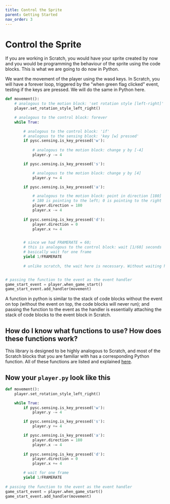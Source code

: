 ```yaml
---
title: Control the Sprite
parent: Getting Started
nav_order: 3
---
```

# Control the Sprite
If you are working in Scratch, you would have your sprite created by now and you would be programming the behaviour of the sprite using the code blocks. This is what we are going to do now in Python. 

We want the movement of the player using the wasd keys. In Scratch, you will have a forever loop, triggered by the "when green flag clicked" event, testing if the keys are pressed. We will do the same in Python here. 

```python
def movement():
    # analogous to the motion block: 'set rotation style [left-right]'
    player.set_rotation_style_left_right()

    # analogous to the control block: forever
    while True:

        # analogous to the control block: 'if'
        # analogous to the sensing block: 'key [w] pressed'
        if pysc.sensing.is_key_pressed('w'):
            
            # analogous to the motion block: change y by [-4]
            player.y -= 4 

        if pysc.sensing.is_key_pressed('s'):

            # analogous to the motion block: change y by [4]
            player.y += 4

        if pysc.sensing.is_key_pressed('a'):

            # analogous to the motion block: point in direction [180]
            # 180 is pointing to the left; 0 is pointing to the right
            player.direction = 180
            player.x -= 4
            
        if pysc.sensing.is_key_pressed('d'):
            player.direction = 0
            player.x += 4


        # since we had FRAMERATE = 60; 
        # this is analogous to the control block: wait [1/60] seconds
        # basically wait for one frame
        yield 1/FRAMERATE  
        
        # unlike scratch, the wait here is necessary. Without waiting here, python will put everything aside to attempt to run the loop as quickly as possible and thus halt everything else in the program.


# passing the function to the event as the event handler
game_start_event = player.when_game_start()
game_start_event.add_handler(movement)
```

A function in python is similar to the stack of code blocks without the event on top (without the event on top, the code blocks will never run); and passing the function to the event as the handler is essentially attaching the stack of code blocks to the event block in Scratch. 


## How do I know what functions to use? How does these functions work? 
This library is designed to be highly analogous to Scratch, and most of the Scratch blocks that you are familiar with has a corresponding Python function. All of these functions are listed and explained [here](../corresponding-scratch-blocks/). 



## Now your `player.py` look like this
```python
def movement():
    player.set_rotation_style_left_right()

    while True:
        if pysc.sensing.is_key_pressed('w'): 
            player.y -= 4

        if pysc.sensing.is_key_pressed('s'):
            player.y += 4

        if pysc.sensing.is_key_pressed('a'):
            player.direction = 180
            player.x -= 4
            
        if pysc.sensing.is_key_pressed('d'):
            player.direction = 0
            player.x += 4

        # wait for one frame
        yield 1/FRAMERATE
    
# passing the function to the event as the event handler
game_start_event = player.when_game_start()
game_start_event.add_handler(movement)
```